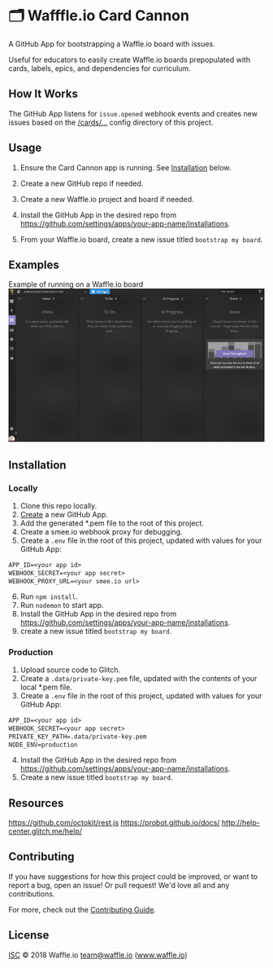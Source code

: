 # 🗂 Wafffle.io Card Cannon
A GitHub App for bootstrapping a Waffle.io board with issues.

Useful for educators to easily create Waffle.io boards prepopulated with cards, labels, epics, and dependencies for curriculum.

## How It Works

The GitHub App listens for `issue.opened` webhook events and creates new issues based on the [/cards/...](./cards/) config directory of this project.

## Usage

1. Ensure the Card Cannon app is running.  See [Installation](#Installation) below.
2. Create a new GitHub repo if needed.
3. Create a new Waffle.io project and board if needed.
4. Install the GitHub App in the desired repo from https://github.com/settings/apps/your-app-name/installations.

5. From your Waffle.io board, create a new issue titled `bootstrap my board`.

## Examples

Example of running on a Waffle.io board
![GitHub Logo](./docs/demo.gif)

## Installation

### Locally

1. Clone this repo locally.
2. [Create](https://github.com/settings/apps) a new GitHub App.
3. Add the generated *.pem file to the root of this project.
4. Create a smee.io webhook proxy for debugging.
5. Create a `.env` file in the root of this project, updated with values for your GitHub App:
```
APP_ID=<your app id>
WEBHOOK_SECRET=<your app secret>
WEBHOOK_PROXY_URL=<your smee.io url>
```
6. Run `npm install`.
7. Run `nodemon` to start app.
8. Install the GitHub App in the desired repo from https://github.com/settings/apps/your-app-name/installations.
9. create a new issue titled `bootstrap my board`.

### Production
1. Upload source code to Glitch.
2. Create a `.data/private-key.pem` file, updated with the contents of your local *.pem file.
3. Create a `.env` file in the root of this project, updated with values for your GitHub App:
```
APP_ID=<your app id>
WEBHOOK_SECRET=<your app secret>
PRIVATE_KEY_PATH=.data/private-key.pem
NODE_ENV=production
```
4. Install the GitHub App in the desired repo from https://github.com/settings/apps/your-app-name/installations.
5. Create a new issue titled `bootstrap my board`.

## Resources

https://github.com/octokit/rest.js
https://probot.github.io/docs/
http://help-center.glitch.me/help/ 

## Contributing

If you have suggestions for how this project could be improved, or want to report a bug, open an issue!  Or pull request! We'd love all and any contributions.

For more, check out the [Contributing Guide](CONTRIBUTING.md).

## License

[ISC](LICENSE) © 2018 Waffle.io <team@waffle.io> (www.waffle.io)